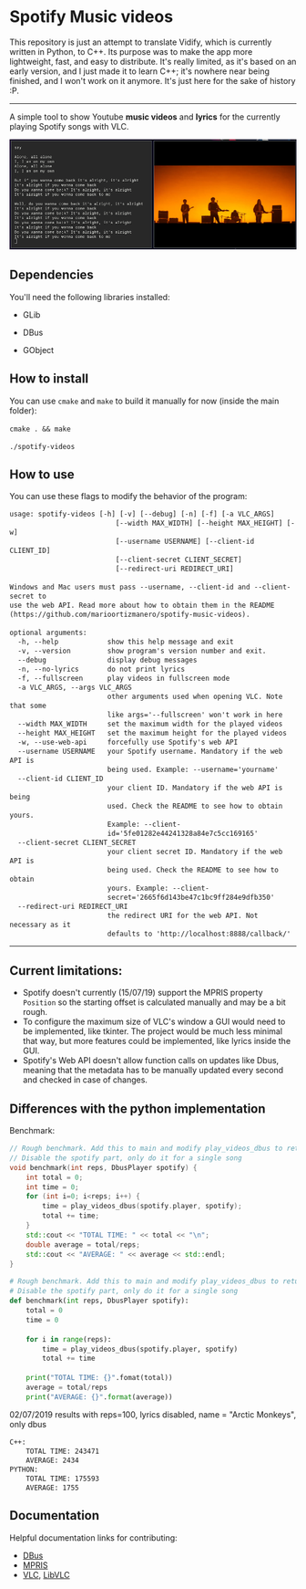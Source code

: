 # Spotify Music videos

This repository is just an attempt to translate Vidify, which is currently written in Python, to C++. Its purpose was to make the app more lightweight, fast, and easy to distribute. It's really limited, as it's based on an early version, and I just made it to learn C++; it's nowhere near being finished, and I won't work on it anymore. It's just here for the sake of history :P.

---

A simple tool to show Youtube **music videos** and **lyrics** for the currently playing Spotify songs with VLC.

![example](screenshots/screenshot.png)

## Dependencies

You'll need the following libraries installed:

* GLib

* DBus

* GObject

## How to install

You can use `cmake` and `make` to build it manually for now (inside the main folder):

`cmake . && make`

`./spotify-videos`

## How to use

You can use these flags to modify the behavior of the program:

```
usage: spotify-videos [-h] [-v] [--debug] [-n] [-f] [-a VLC_ARGS]
                          [--width MAX_WIDTH] [--height MAX_HEIGHT] [-w]
                          [--username USERNAME] [--client-id CLIENT_ID]
                          [--client-secret CLIENT_SECRET]
                          [--redirect-uri REDIRECT_URI]

Windows and Mac users must pass --username, --client-id and --client-secret to
use the web API. Read more about how to obtain them in the README
(https://github.com/marioortizmanero/spotify-music-videos).

optional arguments:
  -h, --help            show this help message and exit
  -v, --version         show program's version number and exit.
  --debug               display debug messages
  -n, --no-lyrics       do not print lyrics
  -f, --fullscreen      play videos in fullscreen mode
  -a VLC_ARGS, --args VLC_ARGS
                        other arguments used when opening VLC. Note that some
                        like args='--fullscreen' won't work in here
  --width MAX_WIDTH     set the maximum width for the played videos
  --height MAX_HEIGHT   set the maximum height for the played videos
  -w, --use-web-api     forcefully use Spotify's web API
  --username USERNAME   your Spotify username. Mandatory if the web API is
                        being used. Example: --username='yourname'
  --client-id CLIENT_ID
                        your client ID. Mandatory if the web API is being
                        used. Check the README to see how to obtain yours.
                        Example: --client-
                        id='5fe01282e44241328a84e7c5cc169165'
  --client-secret CLIENT_SECRET
                        your client secret ID. Mandatory if the web API is
                        being used. Check the README to see how to obtain
                        yours. Example: --client-
                        secret='2665f6d143be47c1bc9ff284e9dfb350'
  --redirect-uri REDIRECT_URI
                        the redirect URI for the web API. Not necessary as it
                        defaults to 'http://localhost:8888/callback/'
```

---

## Current limitations:
* Spotify doesn't currently (15/07/19) support the MPRIS property `Position` so the starting offset is calculated manually and may be a bit rough.
* To configure the maximum size of VLC's window a GUI would need to be implemented, like tkinter. The project would be much less minimal that way, but more features could be implemented, like lyrics inside the GUI.
* Spotify's Web API doesn't allow function calls on updates like Dbus, meaning that the metadata has to be manually updated every second and checked in case of changes.

## Differences with the python implementation

Benchmark:

```c++
// Rough benchmark. Add this to main and modify play_videos_dbus to return the offset time before wait()
// Disable the spotify part, only do it for a single song
void benchmark(int reps, DbusPlayer spotify) {
    int total = 0;
    int time = 0;
    for (int i=0; i<reps; i++) {
        time = play_videos_dbus(spotify.player, spotify);
        total += time;
    }
    std::cout << "TOTAL TIME: " << total << "\n";
    double average = total/reps;
    std::cout << "AVERAGE: " << average << std::endl;
}
```

```python
# Rough benchmark. Add this to main and modify play_videos_dbus to return the offset time before wait()
# Disable the spotify part, only do it for a single song
def benchmark(int reps, DbusPlayer spotify):
    total = 0
    time = 0

    for i in range(reps):
        time = play_videos_dbus(spotify.player, spotify)
        total += time

    print("TOTAL TIME: {}".fomat(total))
    average = total/reps
    print("AVERAGE: {}".format(average))
```

02/07/2019 results with reps=100, lyrics disabled, name = "Arctic Monkeys", only dbus
```
C++:
    TOTAL TIME: 243471
    AVERAGE: 2434
PYTHON:
    TOTAL TIME: 175593
    AVERAGE: 1755
```


## Documentation

Helpful documentation links for contributing:
* [DBus](https://dbus.freedesktop.org/doc/dbus-specification.html)
* [MPRIS](https://specifications.freedesktop.org/mpris-spec/latest/Player_Interface.html#Property:Position)
* [VLC](https://wiki.videolan.org/LibVLC/), [LibVLC](https://www.videolan.org/developers/vlc/doc/doxygen/html/group__libvlc.html)


